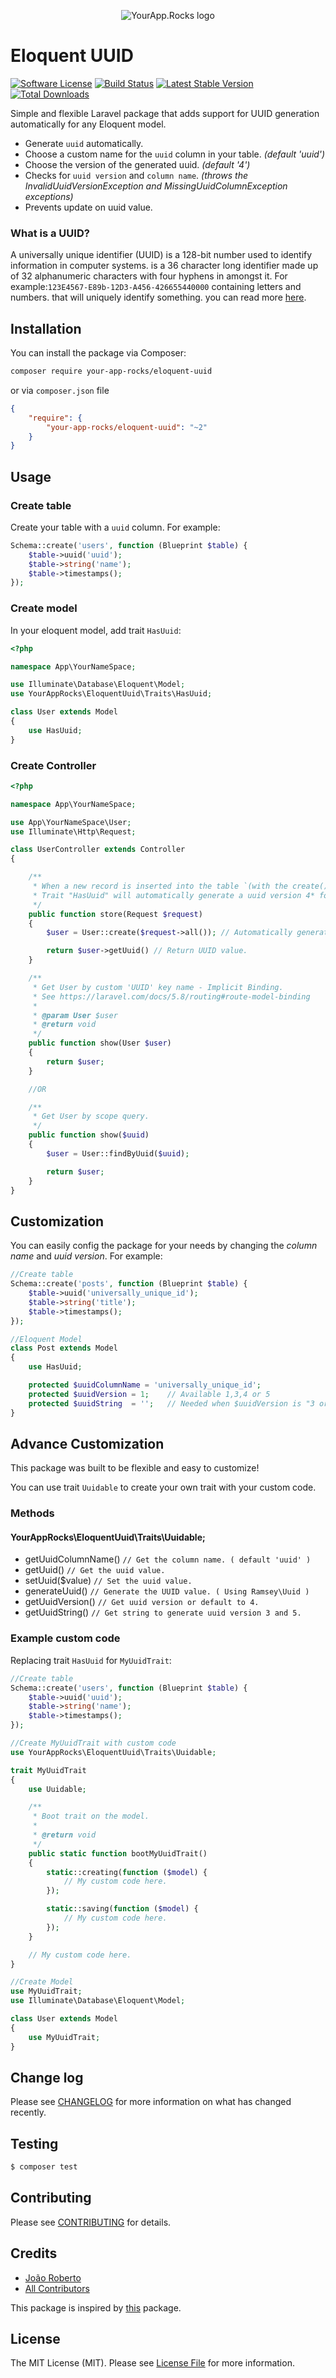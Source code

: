 <p align="center">
    <img src="https://raw.githubusercontent.com/YourAppRocks/eloquent-uuid/master/docs/yourAppRocks-logo.png" alt="YourApp.Rocks logo" >
</p>


# Eloquent UUID

[![Software License][ico-license]](LICENSE.md)
[![Build Status][ico-build]][link-build]
[![Latest Stable Version][ico-stable]][link-stable]
[![Total Downloads][ico-downloads]][link-downloads]

Simple and flexible Laravel package that adds support for UUID generation automatically for any Eloquent model.

* Generate `uuid` automatically.
* Choose a custom name for the `uuid` column in your table. *(default 'uuid')*
* Choose the version of the generated uuid. *(default '4')*
* Checks for `uuid version` and `column name`. *(throws the InvalidUuidVersionException and MissingUuidColumnException exceptions)*
* Prevents update on uuid value.

### What is a UUID?

A universally unique identifier (UUID) is a 128-bit number used to identify information in computer systems. is a 36 character long identifier made up of 32 alphanumeric characters with four hyphens in amongst it.
For example:`123E4567-E89b-12D3-A456-426655440000` containing letters and numbers. that will uniquely identify something. you can read more [here](https://en.wikipedia.org/wiki/Universally_unique_identifier).

## Installation

You can install the package via Composer:

``` bash
composer require your-app-rocks/eloquent-uuid
```

or via `composer.json` file

```json
{
    "require": {
        "your-app-rocks/eloquent-uuid": "~2"
    }
}
```

## Usage

### Create table

Create your table with a `uuid` column. For example:

```php
Schema::create('users', function (Blueprint $table) {
    $table->uuid('uuid');
    $table->string('name');
    $table->timestamps();
});
```
### Create model

In your eloquent model, add trait ``HasUuid``:

```php
<?php

namespace App\YourNameSpace;

use Illuminate\Database\Eloquent\Model;
use YourAppRocks\EloquentUuid\Traits\HasUuid;

class User extends Model
{
    use HasUuid;
}
```
### Create Controller

```php
<?php

namespace App\YourNameSpace;

use App\YourNameSpace\User;
use Illuminate\Http\Request;

class UserController extends Controller
{

    /**
     * When a new record is inserted into the table `(with the create() or save() methods)`,
     * Trait "HasUuid" will automatically generate a uuid version 4* for the 'uuid' column of your schema.
     */
    public function store(Request $request)
    {
        $user = User::create($request->all()); // Automatically generate a uuid

        return $user->getUuid() // Return UUID value.
    }

    /**
     * Get User by custom 'UUID' key name - Implicit Binding.
     * See https://laravel.com/docs/5.8/routing#route-model-binding
     *
     * @param User $user
     * @return void
     */
    public function show(User $user)
    {
        return $user;
    }

    //OR

    /**
     * Get User by scope query.
     */
    public function show($uuid)
    {
        $user = User::findByUuid($uuid);

        return $user;
    }
}
```

## Customization

You can easily config the package for your needs by changing the *column name* and *uuid version*. For example:

```php
//Create table
Schema::create('posts', function (Blueprint $table) {
    $table->uuid('universally_unique_id');
    $table->string('title');
    $table->timestamps();
});

//Eloquent Model
class Post extends Model
{
    use HasUuid;

    protected $uuidColumnName = 'universally_unique_id';
    protected $uuidVersion = 1;    // Available 1,3,4 or 5
    protected $uuidString  = '';   // Needed when $uuidVersion is "3 or 5"
}
```
## Advance Customization

This package was built to be flexible and easy to customize!

You can use trait ``Uuidable`` to create your own trait with your custom code.

### Methods

#### YourAppRocks\EloquentUuid\Traits\Uuidable;

- getUuidColumnName()        ``// Get the column name. ( default 'uuid' )``
- getUuid()                  ``// Get the uuid value.``
- setUuid($value)            ``// Set the uuid value.``
- generateUuid()             ``// Generate the UUID value. ( Using Ramsey\Uuid )``
- getUuidVersion()           ``// Get uuid version or default to 4.``
- getUuidString()            ``// Get string to generate uuid version 3 and 5.``

### Example custom code

Replacing trait ``HasUuid`` for ``MyUuidTrait``:


```php
//Create table
Schema::create('users', function (Blueprint $table) {
    $table->uuid('uuid');
    $table->string('name');
    $table->timestamps();
});

//Create MyUuidTrait with custom code
use YourAppRocks\EloquentUuid\Traits\Uuidable;

trait MyUuidTrait
{
    use Uuidable;

    /**
     * Boot trait on the model.
     *
     * @return void
     */
    public static function bootMyUuidTrait()
    {
        static::creating(function ($model) {
            // My custom code here.
        });

        static::saving(function ($model) {
            // My custom code here.
        });
    }

    // My custom code here.
}

//Create Model
use MyUuidTrait;
use Illuminate\Database\Eloquent\Model;

class User extends Model
{
    use MyUuidTrait;
}

```
## Change log

Please see [CHANGELOG](CHANGELOG.md) for more information on what has changed recently.

## Testing

``` bash
$ composer test
```

## Contributing

Please see [CONTRIBUTING](CONTRIBUTING.md) for details.

## Credits

- [João Roberto][link-author]
- [All Contributors][link-contributors]

This package is inspired by [this][link-inspire] package.

## License

The MIT License (MIT). Please see [License File](LICENSE.md) for more information.

[ico-build]: https://travis-ci.org/YourAppRocks/eloquent-uuid.svg?branch=master
[ico-downloads]: https://poser.pugx.org/your-app-rocks/eloquent-uuid/downloads
[ico-license]: https://img.shields.io/badge/license-MIT-brightgreen.svg
[ico-stable]: https://poser.pugx.org/your-app-rocks/eloquent-uuid/v/stable

[link-author]: https://github.com/joaorobertopb
[link-build]: https://travis-ci.org/YourAppRocks/eloquent-uuid
[link-contributors]: ../../contributors
[link-downloads]: https://packagist.org/packages/your-app-rocks/eloquent-uuid
[link-inspire]: https://github.com/kblais/laravel-uuid/
[link-stable]: https://packagist.org/packages/your-app-rocks/eloquent-uuid

